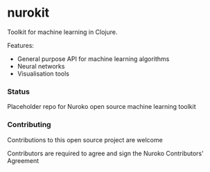 nurokit
=======

Toolkit for machine learning in Clojure.

Features:

 - General purpose API for machine learning algorithms
 - Neural networks
 - Visualisation tools
 
### Status

Placeholder repo for Nuroko open source machine learning toolkit

### Contributing

Contributions to this open source project are welcome

Contributors are required to agree and sign the Nuroko Contributors' Agreement